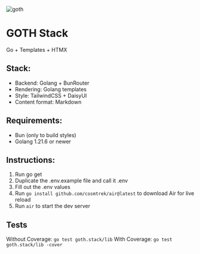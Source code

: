 ![goth](https://github.com/atridadl/goth.stack/assets/88056492/7c973d6a-fcf3-41fd-a119-1a81da52b342)
# GOTH Stack


Go + Templates + HTMX

## Stack:
- Backend: Golang + BunRouter
- Rendering: Golang templates
- Style: TailwindCSS + DaisyUI
- Content format: Markdown

## Requirements:
- Bun (only to build styles)
- Golang 1.21.6 or newer

## Instructions:
1. Run go get
2. Duplicate the .env.example file and call it .env
3. Fill out the .env values
4. Run ```go install github.com/cosmtrek/air@latest``` to download Air for live reload
5. Run ```air``` to start the dev server

## Tests
Without Coverage: `go test goth.stack/lib`
With Coverage: `go test goth.stack/lib -cover`
